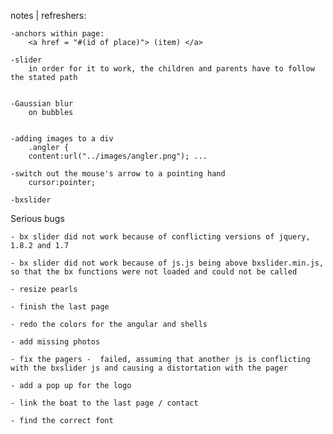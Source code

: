 notes | refreshers: 

	-anchors within page: 
		<a href = "#(id of place)"> (item) </a> 

	-slider
		in order for it to work, the children and parents have to follow the stated path


	-Gaussian blur 
		on bubbles 


	-adding images to a div
		.angler {  
    	content:url("../images/angler.png"); ...

    -switch out the mouse's arrow to a pointing hand 
    	cursor:pointer;

    -bxslider 






Serious bugs

	- bx slider did not work because of conflicting versions of jquery, 1.8.2 and 1.7

	- bx slider did not work because of js.js being above bxslider.min.js, so that the bx functions were not loaded and could not be called

	- resize pearls

	- finish the last page 

	- redo the colors for the angular and shells

	- add missing photos

	- fix the pagers -  failed, assuming that another js is conflicting with the bxslider js and causing a distortation with the pager

	- add a pop up for the logo

	- link the boat to the last page / contact

	- find the correct font 










